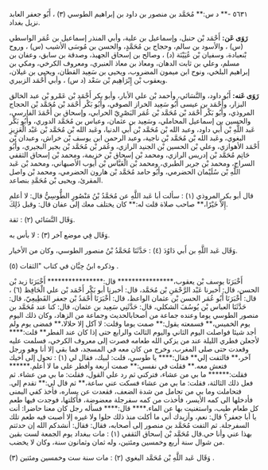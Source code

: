 ٥٦٣١ -** د س:** مُحَمَّد بن منصور بن داود بن إبراهيم الطوسي (٣) ، أَبُو جعفر العابد نزيل بغداد.

**رَوَى عَن:** أَحْمَد بْن حنبل، وإسماعيل بن علية، وأبي المنذر إسماعيل بن عُمَر الواسطي (س) ، والأسود بن سالم، وحجاج بن مُحَمَّدٍ، والحسن بن مُوسَى الأشيب (س) ، وروح بْنعبادة، وسفيان بْن عُيَيْنَة (د) ، وصالح بن إسحاق الجهبذ، وصدقة بن سابق، وعفان بن مسلم، وعلي بن ثابت الدهان، ومعاذ بن معاذ العنبري، ومعروف الكرخي، ومكي بن إبراهيم البلخي، ونوح ابن ميمون المضروب، ويحيى بن سَعِيد القطان، ويحيى بن غيلان، ويعقوب بْن إِبْرَاهِيم بْن سَعْد (د س) ، وأبي أَحْمَد الزبيري.

**رَوَى عَنه:** أَبُو داود، والنَّسَائي، وأحمد بْن علي الأبار، وأبو بكر أَحْمَد بْن عَمْرو بْن عبد الخالق البزار، وأَحْمَد بن عيسى أَبُو سَعِيد الخراز الصوفي، وأَبُو بَكْر أَحْمَد بْن مُحَمَّد بْن الحجاج المروذي، وأَبُو بَكْر أَحْمَد بْن مُحَمَّد بْن عُمَر البَصْرِيّ الحرابي، وإسحاق بن أَحْمَدَ الفارسي، والحسين بن إسماعيل المحاملي، وسَعِيد بن عثمان، وعباس بن مُحَمَّد الدوري، وأَبُو بَكْر عَبد اللَّهِ بْن أَبي داود، وعبد الله بْن مُحَمَّد بْن أَبي الدنيا، وعَبد الله بْن مُحَمَّد بْن عَبْد الْعَزِيزِ البغوي، وعَبد الله بْن مُحَمَّد بْن ناجية، وعبد الرحمن ابن يوسف بْن خراش، وعبدان بْن أَحْمَد الأهوازي، وعلي بْن الحسين بْن الجنيد الرازي، وعُمَر بْن مُحَمَّد بْن بجير البجيري، وأَبُو حَاتِم مُحَمَّد بْن إدريس الرازي، ومحمد بْن إسحاق بْن خزيمة، ومحمد بْن إسحاق الثقفي السراج، ومحمد بْن جرير الطبري، ومحمد بْن الْعَبَّاس بْن أيوب الأصبهاني، ومحمد بْن عَبد اللَّهِ بْن سُلَيْمان الحضرمي، وأَبُو حامد مُحَمَّد بْن هارون الحضرمي، ومحمد بْن واصل المقرئ، ويحيى بْن مُحَمَّدِ بنصاعد.

قال أبو بكر المروذي (١) : سألت أبا عَبد اللَّهِ عن مُحَمَّدُ بْنُ مَنْصُورٍ الطُّوسِيُّ قال: لا أعلم إِلاَّ خَيْرًا،** صاحب صلاة قلت له:** كان يختلف معك إلى عفان قال: وقبل ذَلِكَ.

وَقَال النَّسَائي (٢) : ثقة.

وَقَال فِي موضع آخر (٣) : لا بأس به.

وَقَال عَبد اللَّهِ بن أَبي دَاوُدَ (٤) : حَدَّثَنَا مُحَمَّدُ بْنُ منصور الطوسي، وكان من الأخيار.

وذكره ابنُ حِبَّان في كتاب "الثقات (٥) .

أَخْبَرَنَا يوسف بْن يعقوب،**************** قال:**************** أَخْبَرَنَا زيد بْن الحسن، قال: أخبرنا عَبْد الرَّحْمَنِ بْن مُحَمَّد، قال: أخبرنا أبو بَكْر أَحْمَد بْن علي الْحَافِظ (٦) ، قال: أَخْبَرَنَا أَبُو عُمَر الحسن بْن عثمان الواعظ، قال: أَخْبَرَنَا أَحْمَدُ بْن جعفر القَطِيعِيّ، قال: حَدَّثَنَا العباس بْن يُوسُفَ الشكلي، قال: حَدَّثَنِي سَعِيد بن عثمان، قال: كنا عند مُحَمَّد بن منصور الطوسي يوما وعنده جماعة من أصحابالحديث وجماعة من الزهاد، وكان ذلك اليوم يوم الخميس،** فسمعته يقول:** صمت يوما وقلت: لا آكل إلا حلالا،** فمضى يوم ولم أجد شيئا فواصلت اليوم الثاني واليوم الثالث والرابع حتى إذا كان عند الفطر** قلت:**** لأجعلن فطري الليلة عند من يزكي الله طعامه فصرت إلى معروف الكرخي، فسلمت عليه وقعدت حتى صلى المغرب، وخرج من كان معه في المسجد، فما بقي إلا أنا وهو ورجل آخر،** فالتفت إلي** فقال:**** يا طوسي، قلت: لبيك، فقال لي (١) : تحول إلى أخيك فتعش معه.** فقلت في نفسي:** صمت أربعة وأفطر على ما لا أعلم.****** فقلت:****** ما بي من عشاء، فتركني ثم رد علي القول، فقلت: ما بي من عشاء. ثم فعل ذلك الثالثة، فقلت: ما بي من عشاء فسكت عني ساعة،** ثم قال لي:** تقدم إلي. فتحاملت وما بي من تحامل من شدة الضعف، فقعدت عن يساره، فأخذ كفي اليمنى فأدخلها الى كمه الأيسر، فأخذت من كمه سفرجلة معضوضة، فأكلتها، فوجدت فيها طعم كل طعام طيب، واستغنيت بها عن الماء.**** قال:**** فسأله رجل كان معنا حاضرا: أنت يا أبا جعفر؟ قال: نعم، وأزيدك أني ما أكلت منذ ذلك حلوا ولا غيره إلا أصبت فيه طعم تلك السفرجلة. ثم التفت مُحَمَّد بن منصور إلى أصحابه، فقال: فقال: أنشدكم الله إن حدثتم بهذا عني وأنا حي.قال مُحَمَّد بْن إسحاق الثقفي (١) : مات ببغداد يوم الجمعة لست بقين من شوال سنة أربع وخمسين ومئتين، وله ثمان وثمانون سنة، وكان لا يخضب.

وَقَال عَبد اللَّهِ بْن مُحَمَّد البغوي (٢) : مات سنة ست وخمسين ومئتين (٣) .